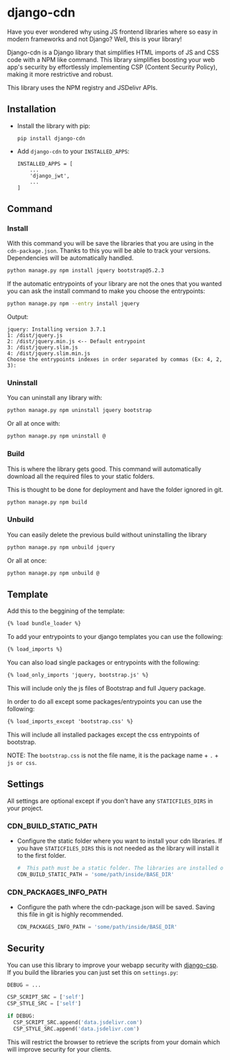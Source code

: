 # django-cdn

Have you ever wondered why using JS frontend libraries where so easy in modern frameworks and not Django? Well, this is your library! 

Django-cdn is a Django library that simplifies HTML imports of JS and CSS code with a NPM like command.
This library simplifies boosting your web app's security by effortlessly implementing CSP (Content Security Policy), making it more restrictive and robust.

This library uses the NPM registry and JSDelivr APIs.

## Installation

- Install the library with pip:

    ```
    pip install django-cdn
    ```

- Add `django-cdn` to your `INSTALLED_APPS`:

    ```
    INSTALLED_APPS = [
        ...
        'django_jwt',
        ...
    ]
    ```

## Command

### Install

With this command you will be save the libraries that you are using in the `cdn-package.json`.
Thanks to this you will be able to track your versions. Dependencies will be automatically handled.

```bash
python manage.py npm install jquery bootstrap@5.2.3
```

If the automatic entrypoints of your library are not the ones that you wanted you can ask the install command to make you choose the entrypoints:

```bash
python manage.py npm --entry install jquery
```

Output:

```
jquery: Installing version 3.7.1
1: /dist/jquery.js
2: /dist/jquery.min.js <-- Default entrypoint
3: /dist/jquery.slim.js
4: /dist/jquery.slim.min.js
Choose the entrypoints indexes in order separated by commas (Ex: 4, 2, 3):
```

### Uninstall

You can uninstall any library with:

```bash
python manage.py npm uninstall jquery bootstrap
```

Or all at once with:

```bash
python manage.py npm uninstall @
```

### Build

This is where the library gets good. This command will automatically download all the required files to your static folders.

This is thought to be done for deployment and have the folder ignored in git.

```bash
python manage.py npm build
```

### Unbuild

You can easily delete the previous build without uninstalling the library

```bash
python manage.py npm unbuild jquery
```

Or all at once:

```bash
python manage.py npm unbuild @
```

## Template

Add this to the beggining of the template:

```html
{% load bundle_loader %}
```

To add your entrypoints to your django templates you can use the following:

```html
{% load_imports %}
```

You can also load single packages or entrypoints with the following:

```html
{% load_only_imports 'jquery, bootstrap.js' %}
```

This will include only the js files of Bootstrap and full Jquery package.

In order to do all except some packages/entrypoints you can use the following:

```html
{% load_imports_except 'bootstrap.css' %}
```

This will include all installed packages except the css entrypoints of bootstrap.

NOTE: The `bootstrap.css` is not the file name, it is the package name + `.` + `js or css`.

## Settings

All settings are optional except if you don't have any `STATICFILES_DIRS` in your project.

### CDN_BUILD_STATIC_PATH

- Configure the static folder where you want to install your cdn libraries.
If you have `STATICFILES_DIRS` this is not needed as the library will install it to the first folder.

    ```python
    #  This path must be a static folder. The libraries are installed on "/static/lib/"
    CDN_BUILD_STATIC_PATH = 'some/path/inside/BASE_DIR'
    ```

### CDN_PACKAGES_INFO_PATH

- Configure the path where the cdn-package.json will be saved. Saving this file in git is highly recommended.

    ```python
    CDN_PACKAGES_INFO_PATH = 'some/path/inside/BASE_DIR'
    ```

## Security

You can use this library to improve your webapp security with [django-csp](https://django-csp.readthedocs.io/en/latest/index.html).
If you build the libraries you can just set this on `settings.py`:

```python
DEBUG = ...

CSP_SCRIPT_SRC = ['self']
CSP_STYLE_SRC = ['self']

if DEBUG:
  CSP_SCRIPT_SRC.append('data.jsdelivr.com')
  CSP_STYLE_SRC.append('data.jsdelivr.com')
```

This will restrict the browser to retrieve the scripts from your domain which will improve security for your clients.